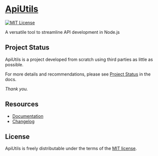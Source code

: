 # [ApiUtils](https://apiutils.app/)

[![MIT License][license-image]][license-url]

A versatile tool to streamline API development in Node.js

## Project Status

ApiUtils is a project developed from scratch using third parties as little as possible.

For more details and recommendations, please see [Project Status](https://apiutils.app/docs/project-status/) in the docs.

*Thank you.*

## Resources

- [Documentation](https://apiutils.app/docs/)
- [Changelog](CHANGELOG.md)

## License

ApiUtils is freely distributable under the terms of the [MIT license][license-url].


[license-image]: https://img.shields.io/badge/license-MIT-blue.svg?style=flat
[license-url]: LICENSE